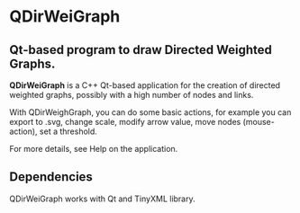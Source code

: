 QDirWeiGraph
==============
Qt-based program to draw Directed Weighted Graphs.
--------------

**QDirWeiGraph** is a C++ Qt-based application for the creation of directed weighted graphs, possibly with a high number of nodes and links.

With QDirWeighGraph, you can do some basic actions, for example you can export to .svg, change scale, modify arrow value, move nodes (mouse-action), set a threshold.

For more details, see Help on the application.

## Dependencies

QDirWeiGraph works with Qt and TinyXML library.




